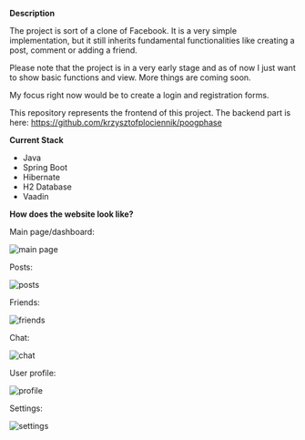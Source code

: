**Description**

The project is sort of a clone of Facebook. It is a very simple implementation, but it still inherits fundamental functionalities like creating a post, comment or adding a friend.

Please note that the project is in a very early stage and as of now I just want to show basic functions and view. More things are coming soon.

My focus right now would be to create a login and registration forms.

This repository represents the frontend of this project.
The backend part is here: https://github.com/krzysztofplociennik/poogphase

**Current Stack**

- Java
- Spring Boot
- Hibernate
- H2 Database
- Vaadin

**How does the website look like?**

Main page/dashboard:

![main page](https://i.imgur.com/4pmftKu.png)


Posts:

![posts](https://i.imgur.com/IaUl3py.png)


Friends:

![friends](https://i.imgur.com/Hge23Ee.png)


Chat:

![chat](https://i.imgur.com/LN1Gf4n.png)


User profile:

![profile](https://i.imgur.com/WaD2z9Q.png)


Settings:

![settings](https://i.imgur.com/Bmg8JJJ.png)